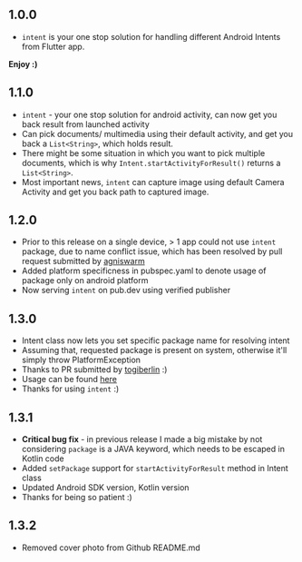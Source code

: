 ## 1.0.0

* `intent` is your one stop solution for handling different Android Intents from Flutter app. 

**Enjoy :)**

## 1.1.0

* `intent` - your one stop solution for android activity, can now get you back result from launched activity
* Can pick documents/ multimedia using their default activity, and get you back a `List<String>`, which holds result.
* There might be some situation in which you want to pick multiple documents, which is why `Intent.startActivityForResult()` returns a `List<String>`.
* Most important news, `intent` can capture image using default Camera Activity and get you back path to captured image.

## 1.2.0

* Prior to this release on a single device, > 1 app could not use `intent` package, due to name conflict issue, which has been resolved by pull request submitted by [agniswarm](https://github.com/agniswarm) 
* Added platform specificness in pubspec.yaml to denote usage of package only on android platform
* Now serving `intent` on pub.dev using verified publisher

## 1.3.0

* Intent class now lets you set specific package name for resolving intent
* Assuming that, requested package is present on system, otherwise it'll simply throw PlatformException
* Thanks to PR submitted by [togiberlin](https://github.com/togiberlin) :)
* Usage can be found [here](https://github.com/itzmeanjan/intent#create-precomposed-email-)
* Thanks for using `intent` :)

## 1.3.1

* **Critical bug fix** - in previous release I made a big mistake by not considering `package` is a JAVA keyword, which needs to be escaped in Kotlin code
* Added `setPackage` support for `startActivityForResult` method in Intent class
* Updated Android SDK version, Kotlin version
* Thanks for being so patient :)

## 1.3.2

* Removed cover photo from Github README.md

